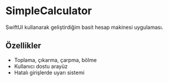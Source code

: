# SimpleCalculator

SwiftUI kullanarak geliştirdiğim basit hesap makinesi uygulaması.

## Özellikler
- Toplama, çıkarma, çarpma, bölme
- Kullanıcı dostu arayüz
- Hatalı girişlerde uyarı sistemi
